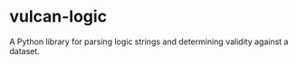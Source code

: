 # vulcan-logic
A Python library for parsing logic strings and determining validity against a dataset.
